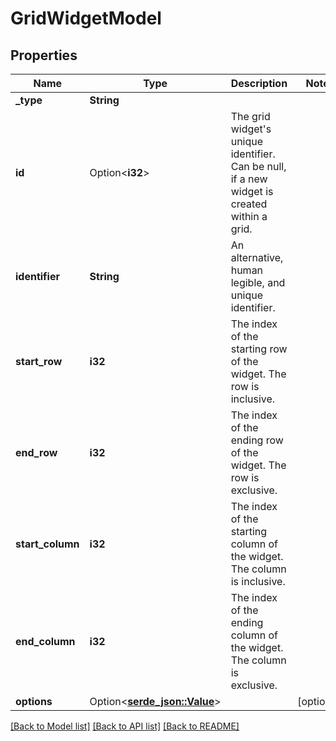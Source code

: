 # GridWidgetModel

## Properties

Name | Type | Description | Notes
------------ | ------------- | ------------- | -------------
**_type** | **String** |  | 
**id** | Option<**i32**> | The grid widget's unique identifier. Can be null, if a new widget is created within a grid. | 
**identifier** | **String** | An alternative, human legible, and unique identifier. | 
**start_row** | **i32** | The index of the starting row of the widget. The row is inclusive. | 
**end_row** | **i32** | The index of the ending row of the widget. The row is exclusive. | 
**start_column** | **i32** | The index of the starting column of the widget. The column is inclusive. | 
**end_column** | **i32** | The index of the ending column of the widget. The column is exclusive. | 
**options** | Option<[**serde_json::Value**](.md)> |  | [optional]

[[Back to Model list]](../README.md#documentation-for-models) [[Back to API list]](../README.md#documentation-for-api-endpoints) [[Back to README]](../README.md)


